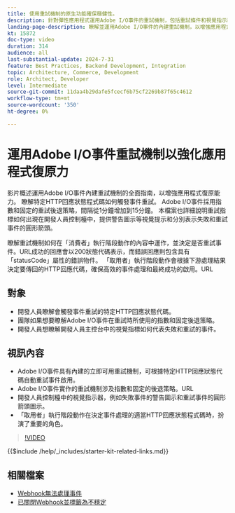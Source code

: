 ```yaml
---
title: 使用重試機制的原生功能確保穩健性。
description: 針對彈性應用程式運用Adobe I/O事件的重試機制，包括重試條件和視覺指示器。​URL
landing-page-description: 瞭解並運用Adobe I/O事件的內建重試機制，以增強應用程式復原力並有效管理事件啟用。​URL
kt: 15872
doc-type: video
duration: 314
audience: all
last-substantial-update: 2024-7-31
feature: Best Practices, Backend Development, Integration
topic: Architecture, Commerce, Development
role: Architect, Developer
level: Intermediate
source-git-commit: 11daa4b29dafe5fcecf6b75cf2269b87f65c4612
workflow-type: tm+mt
source-wordcount: '350'
ht-degree: 0%

---
```


# 運用Adobe I/O事件重試機制以強化應用程式復原力&#x200B;

影片概述運用Adobe I/O事件內建重試機制的全面指南，以增強應用程式復原能力。 瞭解特定HTTP回應狀態程式碼如何觸發事件重試。 Adobe I/O事件採用指數和固定的重試後退策略，間隔從1分鐘增加到15分鐘&#x200B;。 本檔案也詳細說明重試指標如何出現在開發人員控制檯中，提供警告圖示等視覺提示和分別表示失敗和重試事件的圓形箭頭。

瞭解重試機制如何在「消費者」執行階段動作的內容中運作，並決定是否重試事件。&#x200B;URL成功的回應會以200狀態代碼表示，而錯誤回應則包含具有「statusCode」屬性的錯誤物件。 「取用者」執行階段動作會根據下游處理結果決定要傳回的HTTP回應代碼，確保高效的事件處理和最終成功的啟用。&#x200B;URL


## 對象

* 開發人員瞭解會觸發事件重試的特定HTTP回應狀態代碼。
* 團隊如果想要瞭解Adobe I/O事件在重試時所使用的指數和固定後退策略。
* 開發人員想瞭解開發人員主控台中的視覺指標如何代表失敗和重試的事件。

## 視訊內容

* Adobe I/O事件具有內建的立即可用重試機制，可根據特定HTTP回應狀態代碼自動重試事件啟用&#x200B;。
* Adobe I/O事件實作的重試機制涉及指數和固定的後退策略。&#x200B;URL
* 開發人員控制檯中的視覺指示器，例如失敗事件的警告圖示和重試事件的圓形箭頭圖示。
* 「取用者」執行階段動作在決定事件處理的適當HTTP回應狀態程式碼時，扮演了重要的角色。

>[!VIDEO](https://video.tv.adobe.com/v/3431695?learn=on)

{{$include /help/_includes/starter-kit-related-links.md}}

## 相關檔案

* [Webhook無法處理事件](https://developer.adobe.com/events/docs/support/faq/#what-happens-if-my-webhook-is-unable-to-handle-a-specific-event-but-handles-all-other-events-gracefully)
* [已關閉Webhook並標籤為不穩定](https://developer.adobe.com/events/docs/support/faq/#what-happens-if-my-webhook-is-down-why-is-my-event-registration-marked-as-unstable)
